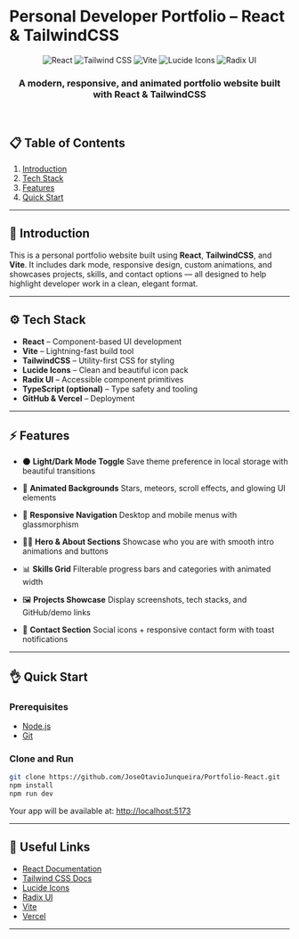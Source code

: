 # Personal Developer Portfolio – React & TailwindCSS

<div align="center"><div> <img src="https://img.shields.io/badge/-React-61DAFB?style=for-the-badge&logo=react&logoColor=black" alt="React" /> <img src="https://img.shields.io/badge/-TailwindCSS-06B6D4?style=for-the-badge&logo=tailwindcss" alt="Tailwind CSS" /> <img src="https://img.shields.io/badge/-Vite-646CFF?style=for-the-badge&logo=vite&logoColor=white" alt="Vite" /> <img src="https://img.shields.io/badge/-Lucide Icons-FD4D4D?style=for-the-badge&logo=lucide" alt="Lucide Icons" /> <img src="https://img.shields.io/badge/-Radix UI-9D4EDD?style=for-the-badge&logo=data:image/svg+xml;base64..." alt="Radix UI" /> </div> <h3 align="center">A modern, responsive, and animated portfolio website built with React & TailwindCSS</h3> <br /> </div>

## 📋 Table of Contents

1. [Introduction](#-introduction)
2. [Tech Stack](#-tech-stack)
3. [Features](#-features)
4. [Quick Start](#-quick-start)

---

## 🚀 Introduction

This is a personal portfolio website built using **React**, **TailwindCSS**, and **Vite**. It includes dark mode, responsive design, custom animations, and showcases projects, skills, and contact options — all designed to help highlight developer work in a clean, elegant format.

---

## ⚙️ Tech Stack

* **React** – Component-based UI development
* **Vite** – Lightning-fast build tool
* **TailwindCSS** – Utility-first CSS for styling
* **Lucide Icons** – Clean and beautiful icon pack
* **Radix UI** – Accessible component primitives
* **TypeScript (optional)** – Type safety and tooling
* **GitHub & Vercel** – Deployment

---

## ⚡️ Features

* 🌑 **Light/Dark Mode Toggle**
  Save theme preference in local storage with beautiful transitions

* 💫 **Animated Backgrounds**
  Stars, meteors, scroll effects, and glowing UI elements

* 📱 **Responsive Navigation**
  Desktop and mobile menus with glassmorphism

* 👨‍💻 **Hero & About Sections**
  Showcase who you are with smooth intro animations and buttons

* 📊 **Skills Grid**
  Filterable progress bars and categories with animated width

* 🖼️ **Projects Showcase**
  Display screenshots, tech stacks, and GitHub/demo links

* 📩 **Contact Section**
  Social icons + responsive contact form with toast notifications


---

## 👌 Quick Start

### Prerequisites

* [Node.js](https://nodejs.org/)
* [Git](https://git-scm.com/)

### Clone and Run

```bash
git clone https://github.com/JoseOtavioJunqueira/Portfolio-React.git
npm install
npm run dev
```

Your app will be available at: [http://localhost:5173](http://localhost:5173)

---

## 🔗 Useful Links

* [React Documentation](https://reactjs.org/)
* [Tailwind CSS Docs](https://tailwindcss.com/)
* [Lucide Icons](https://lucide.dev/)
* [Radix UI](https://www.radix-ui.com/)
* [Vite](https://vitejs.dev/)
* [Vercel](https://vercel.com/)

---